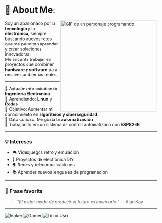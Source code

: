 # 💫 About Me:

<img align="right" height="300px" width="320px" alt="GIF de un personaje programando" src="https://media4.giphy.com/media/v1.Y2lkPTc5MGI3NjExdDllZTE2ZDZiMWtnY2JtOHExNnVyNjE1dWllMXRtcHd4aXQydWxqMSZlcD12MV9pbnRlcm5hbF9naWZfYnlfaWQmY3Q9Zw/uYe2emzPgDfj2/giphy.gif"/>

Soy un apasionado por la **tecnología** y la **electrónica**, siempre buscando nuevos retos que me permitan aprender y crear soluciones innovadoras.  
Me encanta trabajar en proyectos que combinen **hardware y software** para resolver problemas reales.  

---

🔭 Actualmente estudiando **Ingeniería Electrónica**  
🌱 Aprendiendo: **Linux** y **Redes**  
🎯 Objetivo: Aumentar mi conocimiento en **algoritmos y ciberseguridad**  
🤖 Dato curioso: Me gusta la **automatización**  
📂 Trabajando en: un sistema de control automatizado con **ESP8266**  

---

### 💡 Intereses
- 🎮 Videojuegos retro y emulación  
- 🔧 Proyectos de electrónica DIY  
- 🌍 Redes y telecomunicaciones  
- 📚 Aprender nuevos lenguajes de programación  

---

### 📜 Frase favorita
> *"El mejor modo de predecir el futuro es inventarlo."* — Alan Kay  

---

![Maker](https://img.shields.io/badge/Maker-%23FFB300.svg?style=for-the-badge&logo=arduino&logoColor=white)
![Gamer](https://img.shields.io/badge/Gamer-%2300A4EF.svg?style=for-the-badge&logo=xbox&logoColor=white)
![Linux User](https://img.shields.io/badge/Linux%20User-%23FCC624.svg?style=for-the-badge&logo=linux&logoColor=black)

<br clear="right"/>
